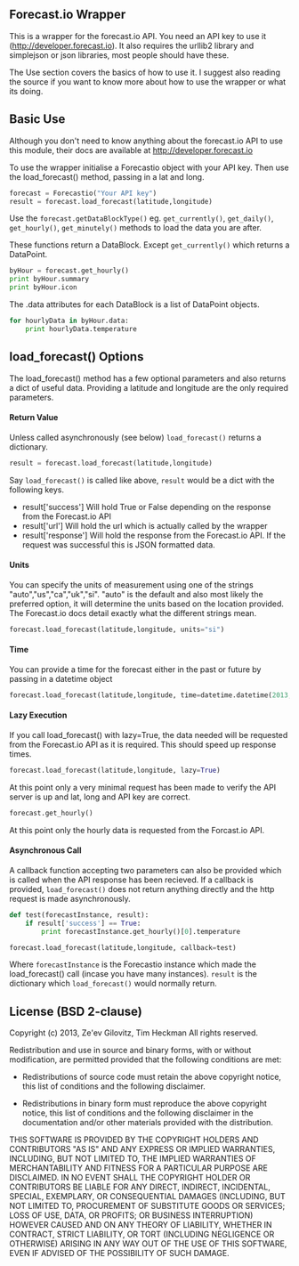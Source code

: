 ## Forecast.io Wrapper

This is a wrapper for the forecast.io API.  You need an API key to use it (http://developer.forecast.io).  It also requires the urllib2 library and simplejson or json libraries, most people should have these.

The Use section covers the basics of how to use it.  I suggest also reading the source if you want to know more about how to use the wrapper or what its doing.


## Basic Use

Although you don't need to know anything about the forecast.io API to use this module, their docs are available at http://developer.forecast.io


To use the wrapper initialise a Forecastio object with your API key. Then use the load_forecast() method, passing in a lat and long.


```python
forecast = Forecastio("Your API key")
result = forecast.load_forecast(latitude,longitude)
```

Use the `forecast.getDataBlockType()` eg. `get_currently()`, `get_daily()`, `get_hourly()`, `get_minutely()` methods to load the data you are after.

These functions return a DataBlock. Except `get_currently()` which returns a DataPoint.

```python
byHour = forecast.get_hourly()
print byHour.summary
print byHour.icon
```

The .data attributes for each DataBlock is a list of DataPoint objects.

```python
for hourlyData in byHour.data:
    print hourlyData.temperature
```

## load_forecast() Options

The load_forecast() method has a few optional parameters and also returns a dict of useful data. Providing a latitude and longitude are the only required parameters.


#### Return Value
Unless called asynchronously (see below) `load_forecast()` returns a dictionary.
```python
result = forecast.load_forecast(latitude,longitude)
```
Say `load_forecast()` is called like above, `result` would be a dict with the following keys.
* result['success'] Will hold True or False depending on the response from the Forecast.io API
* result['url'] Will hold the url which is actually called by the wrapper
* result['response'] Will hold the response from the Forecast.io API.  If the request was successful this is JSON formatted data.


#### Units
You can specify the units of measurement using one of the strings "auto","us","ca","uk","si". "auto" is the default and also most likely the preferred option, it will determine the units based on the location provided. The Forecast.io docs detail exactly what the different strings mean.
```python
forecast.load_forecast(latitude,longitude, units="si")
```
#### Time
You can provide a time for the forecast either in the past or future by passing in a datetime object

```python
forecast.load_forecast(latitude,longitude, time=datetime.datetime(2013,2,1))
```

#### Lazy Execution
If you call load_forecast() with lazy=True, the data needed will be requested from the Forecast.io API as it is required. This should speed up response times.

```python
forecast.load_forecast(latitude,longitude, lazy=True)
```
At this point only a very minimal request has been made to verify the API server is up and lat, long and API key are correct.
```python
forecast.get_hourly()
```
At this point only the hourly data is requested from the Forcast.io API.

#### Asynchronous Call
A callback function accepting two parameters can also be provided which is called when the API response has been recieved. If a callback is provided, `load_forecast()` does not return anything directly and the http request is made asynchronously.

```python
def test(forecastInstance, result):
    if result['success'] == True:
        print forecastInstance.get_hourly()[0].temperature

forecast.load_forecast(latitude,longitude, callback=test)

```

Where `forecastInstance` is the Forecastio instance which made the load_forecast() call (incase you have many instances).
`result` is the dictionary which `load_forecast()` would normally return.

## License (BSD 2-clause)

Copyright (c) 2013, Ze'ev Gilovitz, Tim Heckman
All rights reserved.

Redistribution and use in source and binary forms, with or without modification, are permitted provided that the following conditions are met:

* Redistributions of source code must retain the above copyright notice, this list of conditions and the following disclaimer.

* Redistributions in binary form must reproduce the above copyright notice, this list of conditions and the following disclaimer in the documentation and/or other materials provided with the distribution.


THIS SOFTWARE IS PROVIDED BY THE COPYRIGHT HOLDERS AND CONTRIBUTORS "AS IS" AND ANY EXPRESS OR IMPLIED WARRANTIES, INCLUDING, BUT NOT LIMITED TO, THE IMPLIED WARRANTIES OF MERCHANTABILITY AND FITNESS FOR A PARTICULAR PURPOSE ARE DISCLAIMED. IN NO EVENT SHALL THE COPYRIGHT HOLDER OR CONTRIBUTORS BE LIABLE FOR ANY DIRECT, INDIRECT, INCIDENTAL, SPECIAL, EXEMPLARY, OR CONSEQUENTIAL DAMAGES (INCLUDING, BUT NOT LIMITED TO, PROCUREMENT OF SUBSTITUTE GOODS OR SERVICES; LOSS OF USE, DATA, OR PROFITS; OR BUSINESS INTERRUPTION) HOWEVER CAUSED AND ON ANY THEORY OF LIABILITY, WHETHER IN CONTRACT, STRICT LIABILITY, OR TORT (INCLUDING NEGLIGENCE OR OTHERWISE) ARISING IN ANY WAY OUT OF THE USE OF THIS SOFTWARE, EVEN IF ADVISED OF THE POSSIBILITY OF SUCH DAMAGE.

